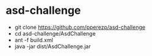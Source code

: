 # asd-challenge

- git clone https://github.com/pperezp/asd-challenge
- cd asd-challenge/AsdChallenge
- ant -f build.xml
- java -jar dist/AsdChallenge.jar
